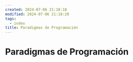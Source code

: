 ```yaml
---
created: 2024-07-06 21:18:18
modified: 2024-07-06 21:18:20
tags:
  - index
title: Paradigmas de Programación
---
```


# Paradigmas de Programación
